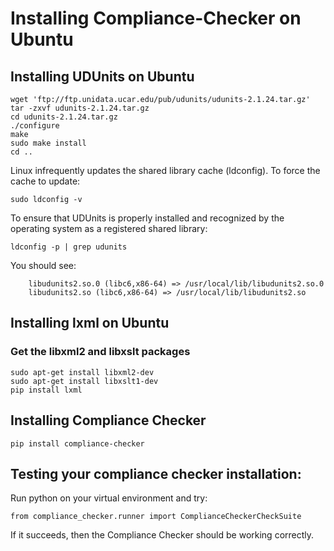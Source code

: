 # Installing Compliance-Checker on Ubuntu



## Installing UDUnits on Ubuntu

```
wget 'ftp://ftp.unidata.ucar.edu/pub/udunits/udunits-2.1.24.tar.gz'
tar -zxvf udunits-2.1.24.tar.gz
cd udunits-2.1.24.tar.gz
./configure
make
sudo make install
cd ..
```

Linux infrequently updates the shared library cache (ldconfig). To force the cache to update:
```
sudo ldconfig -v
```

To ensure that UDUnits is properly installed and recognized by the operating system as a registered shared library:

```
ldconfig -p | grep udunits
```

You should see:

```
	libudunits2.so.0 (libc6,x86-64) => /usr/local/lib/libudunits2.so.0
	libudunits2.so (libc6,x86-64) => /usr/local/lib/libudunits2.so
```

## Installing lxml on Ubuntu

### Get the libxml2 and libxslt packages

```
sudo apt-get install libxml2-dev
sudo apt-get install libxslt1-dev
pip install lxml
```

## Installing Compliance Checker

```
pip install compliance-checker
```

## Testing your compliance checker installation:

Run python on your virtual environment and try:

```
from compliance_checker.runner import ComplianceCheckerCheckSuite
```

If it succeeds, then the Compliance Checker should be working correctly.
